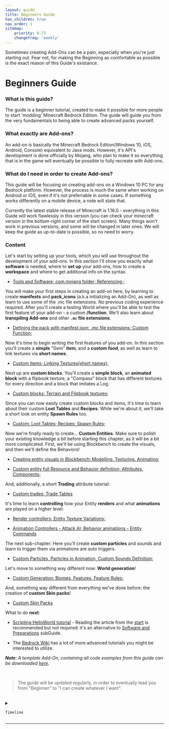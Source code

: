 ```yaml
---
layout: guide
title: Beginners Guide
has_children: true
nav_order: 1
sitemap:
    priority: 0.73
    changefreq: 'weekly'
---
```


Sometimes creating Add-Ons can be a pain, especially when you're just starting out. Fear not, for making the Beginning as comfortable as possible is the exact reason of this Guide's existance.

# Beginners Guide

### **What is this guide?**
The guide is a beginner tutorial, created to make it possible for more people to start 'modding' Minecraft Bedrock Edition. The guide will guide you from the very fundamentals to being able to create advanced packs yourself.

### **What exactly are Add-ons?**
An add-on is basically the Minecraft Bedrock Edition(Windows 10, iOS, Android, Console) equivalent to Java mods. However, it's API's development is done officially by Mojang, who plan to make it so everything that is in the game will eventually be possible to fully recreate with Add-ons.   

### **What do I need in order to create Add-ons?**
This guide will be focusing on creating add-ons on a Windows 10 PC for any Bedrock platform. However, the process is much the same when working on Android or iOS, even if it's not preferrable in some cases. If something works differently on a mobile device, a note will state that.


Currently the latest stable release of Minecraft is 1.16.0 - everything in this Guide will work flawlessly in this version (you can check your minecraft version in the bottom-right corner of the start screen). Many things won't work in previous versions, and some will be changed in later ones. We will keep the guide as up-to-date is possible, so no need to worry.


### Content
Let's start by setting up your tools, which you will use throughout the development of your add-ons. In this section I'll show you exactly what **software** is needed, where to **set up** your add-ons, how to create a **workspace** and where to get additional info on the syntax.

- [Tools and Software; com.mojang folder; Referencing;](/guide/software-preparation.html);

You will make your first steps in creating an add-on here, by learning to create **manifests** and **pack_icons** (a.k.a initializing an Add-On), as well as learn to use some of the .mc file extensions. No previous coding experience required. After you'll create a testing World where you'll be able to test the first feature of your add-on - a custom **/function**. We'll also learn about **transpiling Add-ons** and other **`.mc` file extensions**.

- [Defining the pack with manifest.json; .mc file extensions; Custom Function;](/guide/manifest-function-extension.html)

Now it's time to begin writing the first features of you add-on. In this section you'll create a **simple** "Gem" **item**, and a **custom food**, as well as learn to link textures via **short names**.

- [Custom Items; Linking Textures(short names); ](/guide/custom-items.html)

Next up are **custom blocks**. You'll create a **simple block**, an **animated block** with a flipbook texture, a "Compass" block that has different textures for every direction and a block that imitates a Log.

- [Custom blocks; Terrain and Flipbook textures;](/guide/custom-blocks.html)

Since you can now easily create custom blocks and items, it's time to learn about their custom **Loot Tables** and **Recipes**. While we're about it, we'll take a short look on entity **Spawn Rules** too.

- [Custom: Loot Tables; Recipes; Spawn Rules;](/guide/loot_tables-recipes-spawn_rules.html)

Now we're finally ready to create... **Custom Entities**. Make sure to polish your existing knowledge a bit before starting this chapter, as it will be a bit more complicated. First, we'll be using Blockbench to create the visuals, and then we'll define the Behaviors!

 - [Creating entity visuals in Blockbench: Modelling, Texturing, Animating;](/guide/creating-entity-visuals.html)

 - [Custom entity full Resource and Behavior definition; Attributes, Components;](/guide/custom-entity-full.html)

 And, additionally, a short **Trading** attribute tutorial:

 - [Custom trades; Trade Tables](/guide/custom_trades.html)

It's time to learn **controlling** how your Entity **renders** and what **animations** are played on a higher level:

 - [Render controllers; Entity Texture Variations;](/guide/render-controllers.html)

 - [Animation Controllers - Attack AI; Behavior animations - Entity Commands](/guide/animation-controllers.html)

The next sub-chapter: Here you'll create **custom particles** and sounds and learn to trigger them via animations are auto triggers.

 - [Custom Particles, Particles in Animation, Custom Sounds Definition;](/guide/custom-particles.html)

Let's move to something way different now: **World generation**!

 - [Custom Generation: Biomes, Features, Feature Rules;](/guide/custom-generation.html)


And, something way different from everything we've done before: the creation of **custom Skin packs**!

- [Custom Skin Packs](/guide/custom-skin-packs.html)

What to do **next**:
 - [Scripting HelloWorld tutorial](/scripting/hello-world-tutorial.html#manifestjson) - Reading the article from the [start](/scripting/hello-world-tutorial.html) is recommended but not required: it's an alternative to [Software and Preparations](/guide/software-preparation.html) subGuide.

- The [Bedrock Wiki](https://wiki.bedrock.dev) has a lot of more advanced tutorials you might be interested to utilize.


__*Note*__: *A template Add-On, containing all code examples from this guide can be downloaded [here](https://github.com/SirLich/bedrock-wiki/tree/gh-pages/assets/guide/template_packs)*.



<br>

> The guide will be updated regularly, in order to eventually lead you from "Beginner" to "I can create whatever I want".

<!-- *Currently the guide is being ported from guide.bedrock.dev to wiki.bedrock.dev/guide/. All help is greatly appreciated. Once the exiting subpages are migrated, guide.bedrock.dev will start pointing to the new directory. -->

<br>


 <!--Insited to keep-->

<details> 

  <summary>

    Timeline

  </summary>

- 13.04.2020: The guide has been originally written and published by *KaiFireborn*#1551 on Discord [here](https://sites.google.com/view/mcbe-add-on-tutorial/-?authuser=0).
 - 04.05.2020: Accessible by the domain/link [`guide.bedrock.dev`](https://guide.bedrock.dev) thanks to *destruc7i0n*.
 - 09.23.2020: Migration/porting of the Guide to the Wiki agreed upon and started with *SirLich*. Maintanence of the original website discountinued.
 - 18.10.2020: Migration officially finished mostly thanks to *ckhrysze* and *KaiFireborn*. 
 Currently, the Guide is fully OSS and accepting contributions from *you*.

 <!-- The Guide has been originally written by KaiFireborn#1551 on Discord [here](https://sites.google.com/view/mcbe-add-on-tutorial/-?authuser=0), which was previosuly accessible by the subdomain of this subsite, `guide.bedrock.dev` and it's maintanance is discountinued. Instead, the Guide is now OOS and being [ported] maintained by the Bedrock Wiki community. -->

</details>

___
